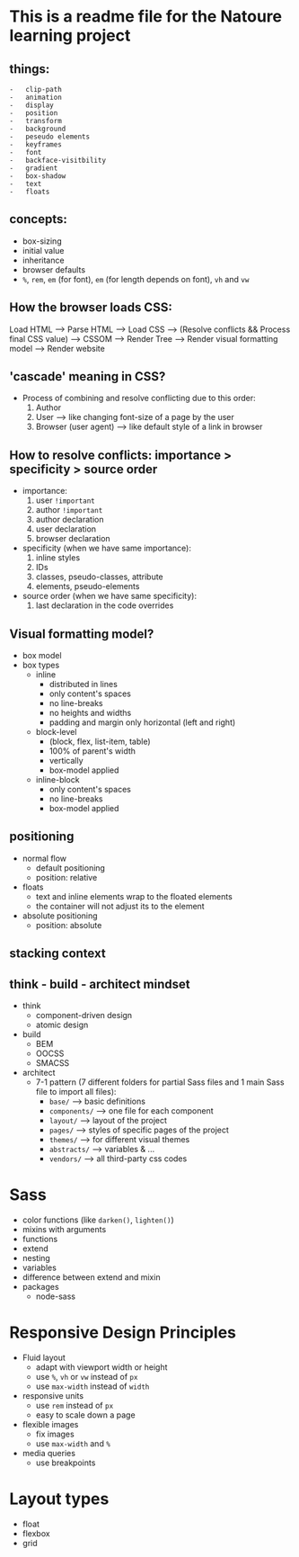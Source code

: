 # This is a readme file for the Natoure learning project

## things:
    -   clip-path
    -   animation
    -   display
    -   position
    -   transform
    -   background
    -   peseudo elements
    -   keyframes
    -   font
    -   backface-visitbility
    -   gradient
    -   box-shadow
    -   text
    -   floats

## concepts:
- box-sizing
- initial value
- inheritance
- browser defaults
- `%`, `rem`, `em` (for font), `em` (for length depends on font), `vh` and `vw`

## How the browser loads CSS:
Load HTML --> Parse HTML --> Load CSS --> (Resolve conflicts && Process final CSS value) --> CSSOM --> Render Tree -->
Render visual formatting model --> Render website

## 'cascade' meaning in CSS?
- Process of combining and resolve conflicting due to this order:
    1. Author
    2. User --> like changing font-size of a page by the user
    3. Browser (user agent) --> like default style of a link in browser

## How to resolve conflicts: importance > specificity > source order
- importance:
    1. user `!important`
    2. author `!important`
    3. author declaration
    4. user declaration
    5. browser declaration
- specificity (when we have same importance):
    1. inline styles
    2. IDs
    3. classes, pseudo-classes, attribute
    4. elements, pseudo-elements
- source order (when we have same specificity):
    1. last declaration in the code overrides

## Visual formatting model?
- box model
- box types
  - inline
    - distributed in lines
    - only content's spaces
    - no line-breaks
    - no heights and widths
    - padding and margin only horizontal (left and right)
  - block-level
    - (block, flex, list-item, table)
    - 100% of parent's width
    - vertically
    - box-model applied
  - inline-block
    - only content's spaces
    - no line-breaks
    - box-model applied

## positioning
- normal flow
  - default positioning
  - position: relative
- floats
  - text and inline elements wrap to the floated elements
  - the container will not adjust its to the element
- absolute positioning
  - position: absolute

## stacking context


## think - build - architect mindset
- think
  - component-driven design
  - atomic design
- build
  - BEM
  - OOCSS
  - SMACSS
- architect
  - 7-1 pattern (7 different folders for partial Sass files and 1 main Sass file to import all files):
    - `base/` --> basic definitions
    - `components/` --> one file for each component
    - `layout/` --> layout of the project
    - `pages/` --> styles of specific pages of the project
    - `themes/` --> for different visual themes
    - `abstracts/` --> variables & ...
    - `vendors/` --> all third-party css codes

# Sass
- color functions (like `darken()`, `lighten()`)
- mixins with arguments
- functions
- extend
- nesting
- variables
- difference between extend and mixin
- packages
  - node-sass

# Responsive Design Principles
- Fluid layout
  - adapt with viewport width or height
  - use `%`, `vh` or `vw` instead of `px`
  - use `max-width` instead of `width`
- responsive units
  - use `rem` instead of `px`
  - easy to scale down a page
- flexible images
  - fix images
  - use `max-width` and `%`
- media queries
  - use breakpoints

# Layout types
  - float
  - flexbox
  - grid